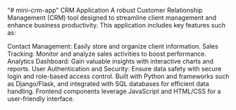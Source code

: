 "# mini-crm-app" 
CRM Application
A robust Customer Relationship Management (CRM) tool designed to streamline client management and enhance business productivity. This application includes key features such as:

Contact Management: Easily store and organize client information.
Sales Tracking: Monitor and analyze sales activities to boost performance.
Analytics Dashboard: Gain valuable insights with interactive charts and reports.
User Authentication and Security: Ensure data safety with secure login and role-based access control.
Built with Python and frameworks such as Django/Flask, and integrated with SQL databases for efficient data handling. Frontend components leverage JavaScript and HTML/CSS for a user-friendly interface.

